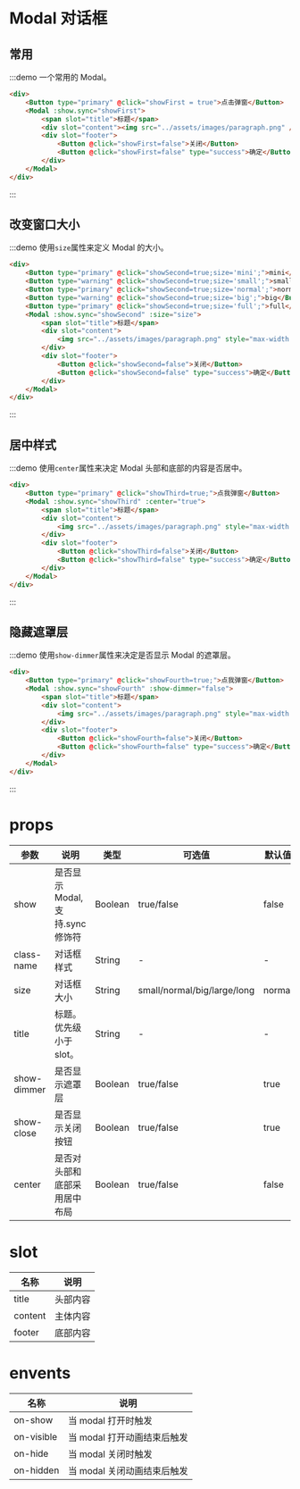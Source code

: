 <!-- prettier-ignore -->
<script>
    export default {
        data() {
            return {
                showFirst: false,
                showSecond: false,
                showThird: false,
                showFourth: false,
                size: ''
            };
        },
        methods: {
        }
    }
</script>

# Modal 对话框

## 常用

:::demo 一个常用的 Modal。

```html
<div>
    <Button type="primary" @click="showFirst = true">点击弹窗</Button>
    <Modal :show.sync="showFirst">
        <span slot="title">标题</span>
        <div slot="content"><img src="../assets/images/paragraph.png" /></div>
        <div slot="footer">
            <Button @click="showFirst=false">关闭</Button>
            <Button @click="showFirst=false" type="success">确定</Button>
        </div>
    </Modal>
</div>
```

:::

## 改变窗口大小

:::demo 使用`size`属性来定义 Modal 的大小。

```html
<div>
    <Button type="primary" @click="showSecond=true;size='mini';">mini</Button>
    <Button type="warning" @click="showSecond=true;size='small';">small</Button>
    <Button type="primary" @click="showSecond=true;size='normal';">normal</Button>
    <Button type="warning" @click="showSecond=true;size='big';">big</Button>
    <Button type="primary" @click="showSecond=true;size='full';">full</Button>
    <Modal :show.sync="showSecond" :size="size">
        <span slot="title">标题</span>
        <div slot="content">
            <img src="../assets/images/paragraph.png" style="max-width:100%" />
        </div>
        <div slot="footer">
            <Button @click="showSecond=false">关闭</Button>
            <Button @click="showSecond=false" type="success">确定</Button>
        </div>
    </Modal>
</div>
```

:::

## 居中样式

:::demo 使用`center`属性来决定 Modal 头部和底部的内容是否居中。

```html
<div>
    <Button type="primary" @click="showThird=true;">点我弹窗</Button>
    <Modal :show.sync="showThird" :center="true">
        <span slot="title">标题</span>
        <div slot="content">
            <img src="../assets/images/paragraph.png" style="max-width:100%" />
        </div>
        <div slot="footer">
            <Button @click="showThird=false">关闭</Button>
            <Button @click="showThird=false" type="success">确定</Button>
        </div>
    </Modal>
</div>
```

:::

## 隐藏遮罩层

:::demo 使用`show-dimmer`属性来决定是否显示 Modal 的遮罩层。

```html
<div>
    <Button type="primary" @click="showFourth=true;">点我弹窗</Button>
    <Modal :show.sync="showFourth" :show-dimmer="false">
        <span slot="title">标题</span>
        <div slot="content">
            <img src="../assets/images/paragraph.png" style="max-width:100%" />
        </div>
        <div slot="footer">
            <Button @click="showFourth=false">关闭</Button>
            <Button @click="showFourth=false" type="success">确定</Button>
        </div>
    </Modal>
</div>
```

:::

# props

| 参数        | 说明                             | 类型    | 可选值                      | 默认值 |
| ----------- | -------------------------------- | ------- | --------------------------- | ------ |
| show        | 是否显示 Modal, 支持.sync 修饰符 | Boolean | true/false                  | false  |
| class-name  | 对话框样式                       | String  | -                           | -      |
| size        | 对话框大小                       | String  | small/normal/big/large/long | normal |
| title       | 标题。优先级小于 slot。          | String  | -                           | -      |
| show-dimmer | 是否显示遮罩层                   | Boolean | true/false                  | true   |
| show-close  | 是否显示关闭按钮                 | Boolean | true/false                  | true   |
| center      | 是否对头部和底部采用居中布局     | Boolean | true/false                  | false  |

# slot

| 名称    | 说明     |
| ------- | -------- |
| title   | 头部内容 |
| content | 主体内容 |
| footer  | 底部内容 |

# envents

| 名称       | 说明                        |
| ---------- | --------------------------- |
| on-show    | 当 modal 打开时触发         |
| on-visible | 当 modal 打开动画结束后触发 |
| on-hide    | 当 modal 关闭时触发         |
| on-hidden  | 当 modal 关闭动画结束后触发 |
